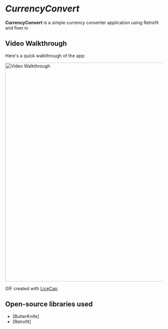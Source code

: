 # *CurrencyConvert*

**CurrencyConvert** is a simple currency converter application using Retrofit and fixer.io

## Video Walkthrough

Here's a quick walkthrough of the app:

<img src='http://imgur.com/ha26L3B.gif' title='Video Walkthrough' width='700dp' alt='Video Walkthrough' />

GIF created with [LiceCap](http://www.cockos.com/licecap/).

## Open-source libraries used

- [ButterKnife]
- [Retrofit] 
